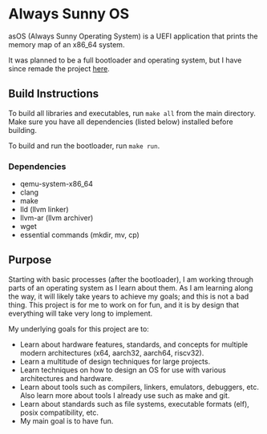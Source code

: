 # Always Sunny OS

asOS (Always Sunny Operating System) is a UEFI application that prints the memory map of an x86_64 system.

It was planned to be a full bootloader and operating system, but I have since remade the project [here](https://github.com/raccog/lionturtle-os).

## Build Instructions

To build all libraries and executables, run ```make all``` from the main directory.
Make sure you have all dependencies (listed below) installed before building.

To build and run the bootloader, run ```make run```.

### Dependencies

- qemu-system-x86_64
- clang
- make
- lld (llvm linker)
- llvm-ar (llvm archiver)
- wget
- essential commands (mkdir, mv, cp)

## Purpose

Starting with basic processes (after the bootloader), I am working through parts of an operating system as I learn about them.
As I am learning along the way, it will likely take years to achieve my goals; and this is not a bad thing.
This project is for me to work on for fun, and it is by design that everything will take very long to implement.

My underlying goals for this project are to:

- Learn about hardware features, standards, and concepts for multiple modern architectures (x64, aarch32, aarch64, riscv32).
- Learn a multitude of design techniques for large projects.
- Learn techniques on how to design an OS for use with various architectures and hardware.
- Learn about tools such as compilers, linkers, emulators, debuggers, etc.
Also learn more about tools I already use such as make and git.
- Learn about standards such as file systems, executable formats (elf), posix compatibility, etc.
- My main goal is to have fun.
